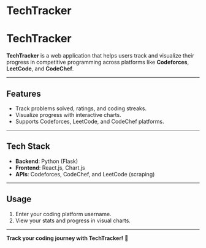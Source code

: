 # TechTracker
# **TechTracker**  

**TechTracker** is a web application that helps users track and visualize their progress in competitive programming across platforms like **Codeforces**, **LeetCode**, and **CodeChef**.  

---

## **Features**  
- Track problems solved, ratings, and coding streaks.  
- Visualize progress with interactive charts.  
- Supports Codeforces, LeetCode, and CodeChef platforms.  

---

## **Tech Stack**  
- **Backend**: Python (Flask)  
- **Frontend**: React.js, Chart.js  
- **APIs**: Codeforces, CodeChef, and LeetCode (scraping)  

---

## **Usage**  
1. Enter your coding platform username.  
2. View your stats and progress in visual charts.  

---

**Track your coding journey with TechTracker!** 🚀  
